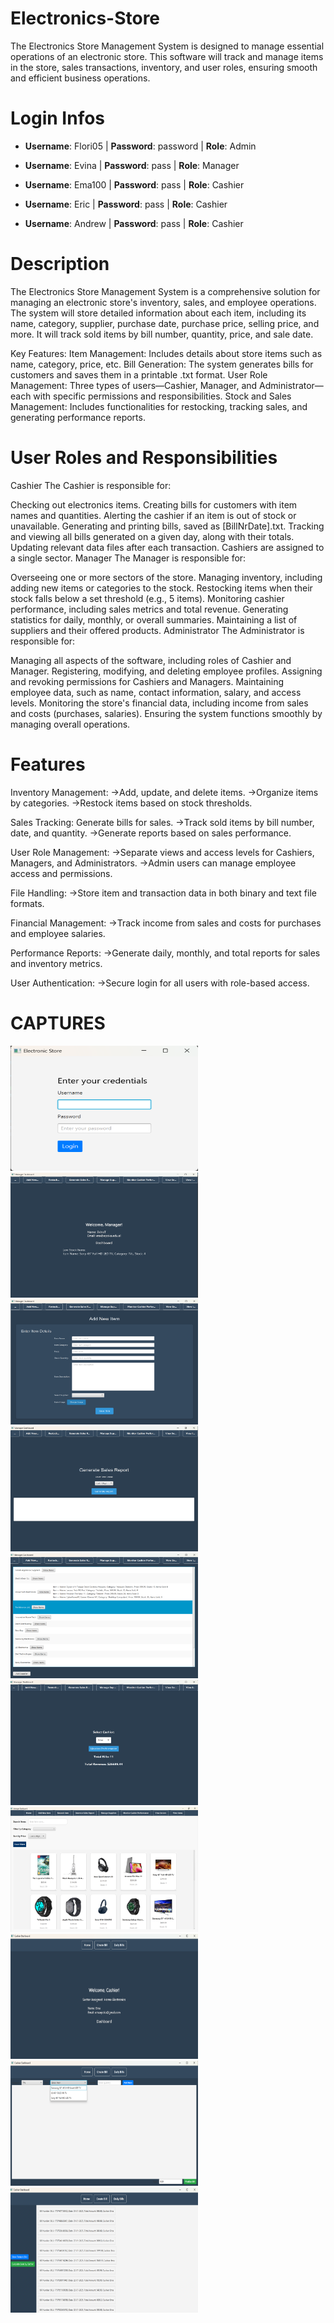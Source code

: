 # Electronics-Store
The Electronics Store Management System is designed to manage essential operations of an electronic store.
This software will track and manage items in the store, sales transactions, inventory, and user roles, ensuring smooth
and efficient business operations.

# Login Infos

- **Username**: Flori05 | **Password**: password | **Role**: Admin

- **Username**: Evina | **Password**: pass | **Role**: Manager

- **Username**: Ema100 | **Password**: pass | **Role**: Cashier

- **Username**: Eric | **Password**: pass | **Role**: Cashier

- **Username**: Andrew | **Password**: pass | **Role**: Cashier



# Description
The Electronics Store Management System is a comprehensive solution for managing an electronic store's inventory, sales, and employee operations. The system will store detailed information about each item, including its name, category, supplier, purchase date, purchase price, selling price, and more. It will track sold items by bill number, quantity, price, and sale date.

Key Features:
Item Management: Includes details about store items such as name, category, price, etc.
Bill Generation: The system generates bills for customers and saves them in a printable .txt format.
User Role Management: Three types of users—Cashier, Manager, and Administrator—each with specific permissions and responsibilities.
Stock and Sales Management: Includes functionalities for restocking, tracking sales, and generating performance reports.
# User Roles and Responsibilities

Cashier
The Cashier is responsible for:

Checking out electronics items.
Creating bills for customers with item names and quantities.
Alerting the cashier if an item is out of stock or unavailable.
Generating and printing bills, saved as [BillNrDate].txt.
Tracking and viewing all bills generated on a given day, along with their totals.
Updating relevant data files after each transaction.
Cashiers are assigned to a single sector.
Manager
The Manager is responsible for:

Overseeing one or more sectors of the store.
Managing inventory, including adding new items or categories to the stock.
Restocking items when their stock falls below a set threshold (e.g., 5 items).
Monitoring cashier performance, including sales metrics and total revenue.
Generating statistics for daily, monthly, or overall summaries.
Maintaining a list of suppliers and their offered products.
Administrator
The Administrator is responsible for:

Managing all aspects of the software, including roles of Cashier and Manager.
Registering, modifying, and deleting employee profiles.
Assigning and revoking permissions for Cashiers and Managers.
Maintaining employee data, such as name, contact information, salary, and access levels.
Monitoring the store's financial data, including income from sales and costs (purchases, salaries).
Ensuring the system functions smoothly by managing overall operations.
# Features

 Inventory Management:
->Add, update, and delete items.
->Organize items by categories.
->Restock items based on stock thresholds.

 Sales Tracking:
Generate bills for sales.
->Track sold items by bill number, date, and quantity.
->Generate reports based on sales performance.

 User Role Management:
->Separate views and access levels for Cashiers, Managers, and Administrators.
->Admin users can manage employee access and permissions.

 File Handling:
->Store item and transaction data in both binary and text file formats.

 Financial Management:
->Track income from sales and costs for purchases and employee salaries.

 Performance Reports:
->Generate daily, monthly, and total reports for sales and inventory metrics.

 User Authentication:
->Secure login for all users with role-based access.

# CAPTURES


<style>
  img {
    width: 300px;
    height: 200px;
  }
</style>

<img src="Images of app/image.png" alt="Image 1" />
<img src="Images of app/image-1.png" alt="Image 2" />
<img src="Images of app/image-2.png" alt="Image 3" />
<img src="Images of app/image-3.png" alt="Image 4" />
<img src="Images of app/image-4.png" alt="Image 5" />
<img src="Images of app/image-5.png" alt="Image 6" />
<img src="Images of app/image-6.png" alt="Image 7" />
<img src="Images of app/image-7.png" alt="Image 8" />
<img src="Images of app/image-8.png" alt="Image 9" />
<img src="Images of app/image-9.png" alt="Image 10" />
